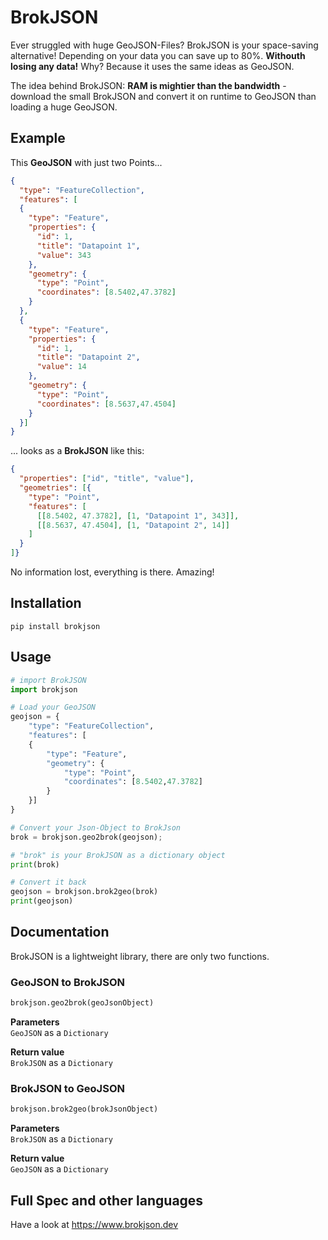 # BrokJSON
Ever struggled with huge GeoJSON-Files? BrokJSON is your space-saving alternative! Depending on your data you can save up to 80%. **Withouth losing any data!** Why? Because it uses the same ideas as GeoJSON.
  
The idea behind BrokJSON: **RAM is mightier than the bandwidth** - download the small BrokJSON and convert it on runtime to GeoJSON than loading a huge GeoJSON.

## Example
This **GeoJSON** with just two Points...
```json
{
  "type": "FeatureCollection",
  "features": [
  {
    "type": "Feature",
    "properties": {
      "id": 1,
      "title": "Datapoint 1",
      "value": 343
    },
    "geometry": {
      "type": "Point",
      "coordinates": [8.5402,47.3782]
    }
  },
  {
    "type": "Feature",
    "properties": {
      "id": 1,
      "title": "Datapoint 2",
      "value": 14
    },
    "geometry": {
      "type": "Point",
      "coordinates": [8.5637,47.4504]
    }
  }]
}
```
... looks as a **BrokJSON** like this:

```json
{
  "properties": ["id", "title", "value"],
  "geometries": [{
    "type": "Point",
    "features": [
      [[8.5402, 47.3782], [1, "Datapoint 1", 343]],
      [[8.5637, 47.4504], [1, "Datapoint 2", 14]]
    ]
  }
]}
```
No information lost, everything is there. Amazing!


## Installation
```console
pip install brokjson
```

## Usage
```python
# import BrokJSON
import brokjson

# Load your GeoJSON
geojson = {
    "type": "FeatureCollection",
    "features": [
    {
        "type": "Feature",
        "geometry": {
            "type": "Point",
            "coordinates": [8.5402,47.3782]
        }
    }]
}

# Convert your Json-Object to BrokJson
brok = brokjson.geo2brok(geojson);

# "brok" is your BrokJSON as a dictionary object
print(brok)

# Convert it back
geojson = brokjson.brok2geo(brok)
print(geojson)
```


## Documentation
BrokJSON is a lightweight library, there are only two functions.
### GeoJSON to BrokJSON
```python
brokjson.geo2brok(geoJsonObject)
```
**Parameters**  
`GeoJSON` as a `Dictionary`

**Return value**  
`BrokJSON` as a `Dictionary`

### BrokJSON to GeoJSON
```python
brokjson.brok2geo(brokJsonObject)
```
**Parameters**  
`BrokJSON` as a `Dictionary`

**Return value**  
`GeoJSON` as a `Dictionary`

## Full Spec and other languages
Have a look at https://www.brokjson.dev